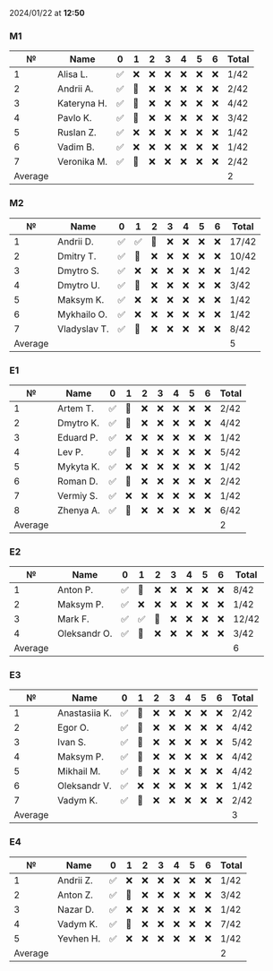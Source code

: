 2024/01/22 at **12:50**
### M1
|№|Name|0|1|2|3|4|5|6|Total|
|-----|-----|-----|-----|-----|-----|-----|-----|-----|-----|
|1|Alisa L.|✅|❌|❌|❌|❌|❌|❌|1/42|
|2|Andrii A.|✅|🔄|❌|❌|❌|❌|❌|2/42|
|3|Kateryna H.|✅|🔄|❌|❌|❌|❌|❌|4/42|
|4|Pavlo K.|✅|🔄|❌|❌|❌|❌|❌|3/42|
|5|Ruslan Z.|✅|❌|❌|❌|❌|❌|❌|1/42|
|6|Vadim B.|✅|❌|❌|❌|❌|❌|❌|1/42|
|7|Veronika M.|✅|🔄|❌|❌|❌|❌|❌|2/42|
|Average|||||||||2|
### M2
|№|Name|0|1|2|3|4|5|6|Total|
|-----|-----|-----|-----|-----|-----|-----|-----|-----|-----|
|1|Andrii D.|✅|✅|🔄|❌|❌|❌|❌|17/42|
|2|Dmitry T.|✅|🔄|❌|❌|❌|❌|❌|10/42|
|3|Dmytro S.|✅|❌|❌|❌|❌|❌|❌|1/42|
|4|Dmytro U.|✅|🔄|❌|❌|❌|❌|❌|3/42|
|5|Maksym K.|✅|❌|❌|❌|❌|❌|❌|1/42|
|6|Mykhailo O.|✅|❌|❌|❌|❌|❌|❌|1/42|
|7|Vladyslav T.|✅|🔄|❌|❌|❌|❌|❌|8/42|
|Average|||||||||5|
### E1
|№|Name|0|1|2|3|4|5|6|Total|
|-----|-----|-----|-----|-----|-----|-----|-----|-----|-----|
|1|Artem T.|✅|🔄|❌|❌|❌|❌|❌|2/42|
|2|Dmytro K.|✅|🔄|❌|❌|❌|❌|❌|4/42|
|3|Eduard P.|✅|❌|❌|❌|❌|❌|❌|1/42|
|4|Lev P.|✅|🔄|❌|❌|❌|❌|❌|5/42|
|5|Mykyta K.|✅|❌|❌|❌|❌|❌|❌|1/42|
|6|Roman D.|✅|🔄|❌|❌|❌|❌|❌|2/42|
|7|Vermiy S.|✅|❌|❌|❌|❌|❌|❌|1/42|
|8|Zhenya A.|✅|🔄|❌|❌|❌|❌|❌|6/42|
|Average|||||||||2|
### E2
|№|Name|0|1|2|3|4|5|6|Total|
|-----|-----|-----|-----|-----|-----|-----|-----|-----|-----|
|1|Anton P.|✅|🔄|❌|❌|❌|❌|❌|8/42|
|2|Maksym P.|✅|❌|❌|❌|❌|❌|❌|1/42|
|3|Mark F.|✅|✅|🔄|❌|❌|❌|❌|12/42|
|4|Oleksandr O.|✅|🔄|❌|❌|❌|❌|❌|3/42|
|Average|||||||||6|
### E3
|№|Name|0|1|2|3|4|5|6|Total|
|-----|-----|-----|-----|-----|-----|-----|-----|-----|-----|
|1|Anastasiia K.|✅|🔄|❌|❌|❌|❌|❌|2/42|
|2|Egor O.|✅|🔄|❌|❌|❌|❌|❌|4/42|
|3|Ivan S.|✅|🔄|❌|❌|❌|❌|❌|5/42|
|4|Maksym P.|✅|🔄|❌|❌|❌|❌|❌|4/42|
|5|Mikhail M.|✅|🔄|❌|❌|❌|❌|❌|4/42|
|6|Oleksandr V.|✅|❌|❌|❌|❌|❌|❌|1/42|
|7|Vadym K.|✅|🔄|❌|❌|❌|❌|❌|2/42|
|Average|||||||||3|
### E4
|№|Name|0|1|2|3|4|5|6|Total|
|-----|-----|-----|-----|-----|-----|-----|-----|-----|-----|
|1|Andrii Z.|✅|❌|❌|❌|❌|❌|❌|1/42|
|2|Anton Z.|✅|🔄|❌|❌|❌|❌|❌|3/42|
|3|Nazar D.|✅|❌|❌|❌|❌|❌|❌|1/42|
|4|Vadym K.|✅|🔄|❌|❌|❌|❌|❌|7/42|
|5|Yevhen H.|✅|❌|❌|❌|❌|❌|❌|1/42|
|Average|||||||||2|
